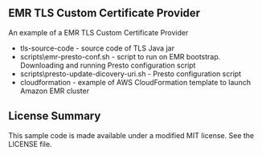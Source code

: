 ## EMR TLS Custom Certificate Provider

An example of a EMR TLS Custom Certificate Provider

* tls-source-code - source code of TLS Java jar
* scripts\emr-presto-conf.sh - script to run on EMR bootstrap. Downloading and running Presto configuration script
* scripts\presto-update-dicovery-uri.sh - Presto configuration script
* cloudformation - example of AWS CloudFormation template to launch Amazon EMR cluster

## License Summary

This sample code is made available under a modified MIT license. See the LICENSE file.
